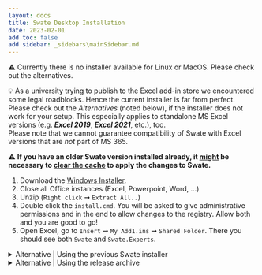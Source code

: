 ```yaml
---
layout: docs
title: Swate Desktop Installation
date: 2023-02-01
add toc: false
add sidebar: _sidebars\mainSidebar.md
---
```


:warning: Currently there is no installer available for Linux or MacOS. Please check out the alternatives.

:bulb: As a university trying to publish to the Excel add-in store we encountered some legal roadblocks. Hence the current installer is far from perfect. Please check out the _Alternatives_ (noted below), if the installer does not work for your setup. This especially applies to standalone MS Excel versions (e.g. ***Excel 2019***, ***Excel 2021***, etc.), too.  
Please note that we cannot guarantee compatibility of Swate with Excel versions that are *not* part of MS 365.

⚠️ **If you have an older Swate version installed already, it <u>might</u> be necessary to [clear the cache](https://docs.microsoft.com/de-de/office/dev/add-ins/testing/clear-cache#manually-clear-the-cache-in-excel-word-and-powerpoint) to apply the changes to Swate.**

1. Download the [Windows Installer](https://github.com/nfdi4plants/Swate/blob/developer/.assets/swate1.win.zip?raw=true).
1. Close all Office instances (Excel, Powerpoint, Word, ...)
1. Unzip (`Right click` ➞ `Extract All..`)
1. Double click the `install.cmd`. You will be asked to give administrative permissions and in the end to allow changes to the registry. Allow both and you are good to go!
1. Open Excel, go to `Insert` ➞ `My Add1.ins` ➞ `Shared Folder`. There you should see both `Swate` and `Swate.Experts`.

<details><summary>Alternative | Using the previous Swate installer</summary>
<p>

[Swate installer](https://github.com/omaus/Swate_Install#swate-installer)

</p>
</details>

<details><summary>Alternative | Using the release archive</summary>
<p>
    
⚠️ This method might not be accessible anymore.

Using the release archive

- Install [node.js LTS](https://nodejs.org/en/) (needed for office addin related tooling)
- Download the [latest test release archive](https://github.com/nfdi4plants/Swate/releases) and extract it
- Execute the test.cmd (windows, as administrator) or test.sh (macOS, you will need to make it executable via chmod 
a+x) script.
  
</p>
</details>
